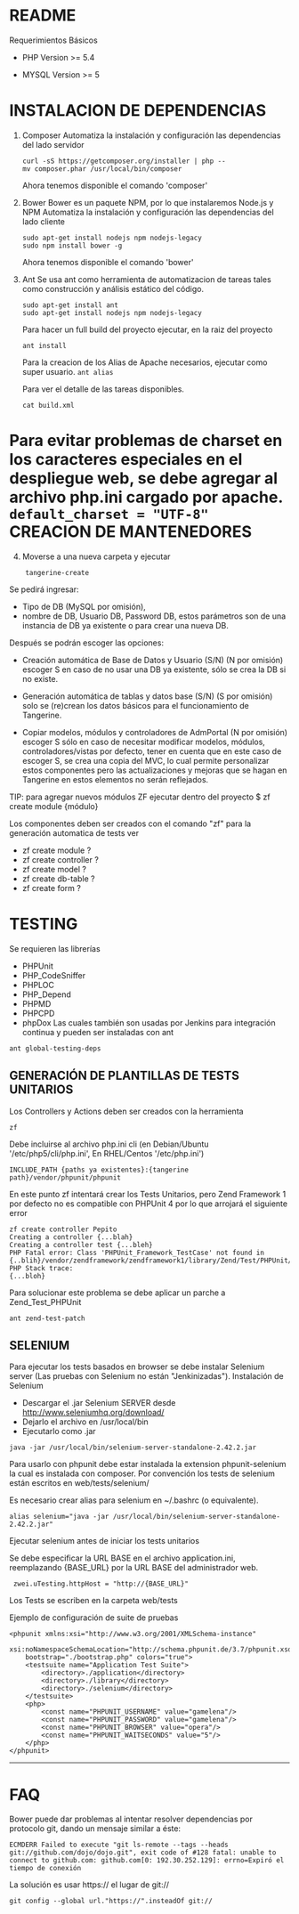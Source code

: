 README
======

Requerimientos Básicos

- PHP Version >= 5.4

- MYSQL Version >= 5


INSTALACION DE DEPENDENCIAS
===========================

1. Composer
	Automatiza la instalación y configuración las dependencias del lado servidor
	```
	curl -sS https://getcomposer.org/installer | php -- 
	mv composer.phar /usr/local/bin/composer
	```
    Ahora tenemos disponible el comando 'composer'

2. Bower
    Bower es un paquete NPM, por lo que instalaremos Node.js y NPM
	Automatiza la instalación y configuración las dependencias del lado cliente
	```
	sudo apt-get install nodejs npm nodejs-legacy
	sudo npm install bower -g
	```
	Ahora tenemos disponible el comando 'bower'
3. Ant 
	Se usa ant como herramienta de automatizacion de tareas tales como construcción y análisis estático del código.
	```
	sudo apt-get install ant
	sudo apt-get install nodejs npm nodejs-legacy
	```
 
    Para hacer un full build del proyecto ejecutar, en la raiz del proyecto
	```	
	ant install
	```
    
    Para la creacion de los Alias de Apache necesarios, ejecutar como super usuario.
        ```
        ant alias
        ```

    Para ver el detalle de las tareas disponibles.
	```
	cat build.xml
	``` 

Para evitar problemas de charset en los caracteres especiales en el despliegue web, se debe agregar 
al archivo php.ini cargado por apache.
    ```
	default_charset = "UTF-8" 
    ```
CREACION DE MANTENEDORES
========================
4. Moverse a una nueva carpeta y ejecutar 
```
	tangerine-create 
```
Se pedirá ingresar: 
-	Tipo de DB (MySQL por omisión), 
-	nombre de DB, Usuario DB, Password DB,  estos parámetros son de una instancia de DB ya existente o para crear una nueva DB.

Después se podrán escoger las opciones:

 - Creación automática de Base de Datos y Usuario (S/N) (N por omisión)
   escoger S en caso de no usar una DB ya existente, sólo se crea la DB
   si no existe.

	

 - Generación automática de tablas y datos base (S/N) (S por omisión)
   solo se (re)crean los datos básicos para el funcionamiento de
   Tangerine.

	

 - Copiar modelos, módulos y controladores de AdmPortal (N por omisión)
   escoger S sólo en caso de necesitar modificar modelos, módulos,
   controladores/vistas por defecto, tener en cuenta que en este caso de
   escoger S, se crea una copia del MVC, lo cual permite personalizar
   estos componentes pero las actualizaciones y mejoras que se hagan en
   Tangerine en estos elementos no serán reflejados.




TIP: para agregar nuevos módulos ZF ejecutar dentro del proyecto
$ zf create module {módulo} 

Los componentes deben ser creados con el comando "zf" para la generación automatica de tests
ver

 - zf create module  ?
 - zf create controller ?
 - zf create model ?
 - zf create db-table ?
 - zf create form ?


TESTING
=======
Se requieren las librerías 
- PHPUnit
- PHP_CodeSniffer
- PHPLOC
- PHP_Depend
- PHPMD
- PHPCPD
- phpDox
Las cuales también son usadas por Jenkins para integración continua y pueden ser instaladas con ant
```
ant global-testing-deps
```

GENERACIÓN DE PLANTILLAS DE TESTS UNITARIOS
-------------------------------------------
Los Controllers y Actions deben ser creados con la herramienta
```
zf
```
Debe incluirse al archivo php.ini cli (en Debian/Ubuntu '/etc/php5/cli/php.ini', En RHEL/Centos '/etc/php.ini')
```
INCLUDE_PATH {paths ya existentes}:{tangerine path}/vendor/phpunit/phpunit
```
En este punto zf intentará crear los Tests Unitarios, pero Zend Framework 1 por defecto no es compatible con PHPUnit 4 por lo que arrojará el siguiente error
```
zf create controller Pepito
Creating a controller {...blah}
Creating a controller test {...bleh}
PHP Fatal error: Class 'PHPUnit_Framework_TestCase' not found in {..blih}/vendor/zendframework/zendframework1/library/Zend/Test/PHPUnit/ControllerTestCase.php
PHP Stack trace:
{...bloh}
``` 
Para solucionar este problema se debe aplicar un parche a Zend_Test_PHPUnit
```
ant zend-test-patch
```

SELENIUM
--------
Para ejecutar los tests basados en browser se debe instalar Selenium server (Las pruebas con Selenium no están "Jenkinizadas").
Instalación de Selenium
- Descargar el .jar Selenium SERVER desde http://www.seleniumhq.org/download/
- Dejarlo el archivo en /usr/local/bin 
- Ejecutarlo como .jar
```
java -jar /usr/local/bin/selenium-server-standalone-2.42.2.jar
```


Para usarlo con phpunit debe estar instalada la extension phpunit-selenium la cual es instalada con composer.
Por convención los tests de selenium están escritos en web/tests/selenium/

Es necesario crear alias para selenium en ~/.bashrc (o equivalente).
```
alias selenium="java -jar /usr/local/bin/selenium-server-standalone-2.42.2.jar"
```
Ejecutar selenium antes de iniciar los tests unitarios


Se debe especificar la URL BASE en el archivo application.ini, reemplazando {BASE_URL} por la URL BASE del administrador web.
```
 zwei.uTesting.httpHost = "http://{BASE_URL}"
```

Los Tests se escriben en la carpeta web/tests

Ejemplo de configuración de suite de pruebas

```
<phpunit xmlns:xsi="http://www.w3.org/2001/XMLSchema-instance" 
    xsi:noNamespaceSchemaLocation="http://schema.phpunit.de/3.7/phpunit.xsd"
    bootstrap="./bootstrap.php" colors="true">
    <testsuite name="Application Test Suite">
        <directory>./application</directory>
        <directory>./library</directory>
        <directory>./selenium</directory>
    </testsuite>
    <php>
        <const name="PHPUNIT_USERNAME" value="gamelena"/>
        <const name="PHPUNIT_PASSWORD" value="gamelena"/>
        <const name="PHPUNIT_BROWSER" value="opera"/>
        <const name="PHPUNIT_WAITSECONDS" value="5"/>
    </php>
</phpunit>
```

---

FAQ
===

Bower puede dar problemas al intentar resolver dependencias por protocolo git, dando un mensaje similar a éste:
```
ECMDERR Failed to execute "git ls-remote --tags --heads git://github.com/dojo/dojo.git", exit code of #128 fatal: unable to connect to github.com: github.com[0: 192.30.252.129]: errno=Expiró el tiempo de conexión
```

La solución es usar https:// el lugar de git://

```
git config --global url."https://".insteadOf git://
```

